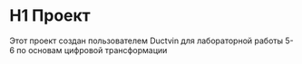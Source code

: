 # H1 Проект
Этот проект создан пользователем Ductvin для лабораторной работы 5-6 по основам цифровой трансформации
